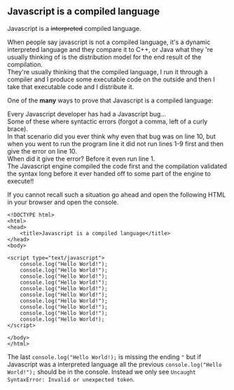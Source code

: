 ## Javascript is a compiled language

Javascript is a ~~interpreted~~ compiled language.

When people say javascript is not a compiled language, it's a dynamic interpreted language and they compare it to C++, or Java what they 're usually thinking of is the distribution model for the end result of the compilation.  
They're usually thinking that the compiled language, I run it through a compiler and I produce some executable code on the outside and then I take that executable code and I distribute it.

One of the **many** ways to prove that Javascript is a compiled language:

Every Javascript developer has had a Javascript bug...  
Some of these where syntactic errors (forgot a comma, left of a curly brace).  
In that scenario did you ever think why even that bug was on line 10, but when you went to run the program line it did not run lines 1-9 first and then give the error on line 10.  
When did it give the error? Before it even run line 1.  
The Javascript engine compiled the code first and the compilation validated the syntax long before it ever handed off to some part of the engine to execute!!

If you cannot recall such a situation go ahead and open the following HTML in your browser and open the console.

```
<!DOCTYPE html>
<html>
<head>
	<title>Javascript is a compiled language</title>
</head>
<body>

<script type="text/javascript">
	console.log("Hello World!");
	console.log("Hello World!");
	console.log("Hello World!");
	console.log("Hello World!");
	console.log("Hello World!");
	console.log("Hello World!");
	console.log("Hello World!");
	console.log("Hello World!");
	console.log("Hello World!");
	console.log("Hello World!);
</script>

</body>
</html>
```

The last `console.log("Hello World!);` is missing the ending `"` but if Javascript was a interpreted language all the previous `console.log("Hello World!");` should be in the console. Instead we only see `Uncaught SyntaxError: Invalid or unexpected token`.
